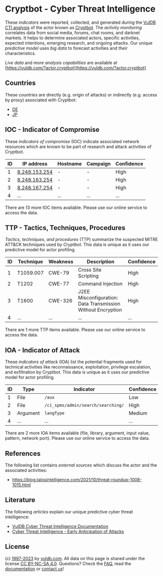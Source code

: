 # Cryptbot - Cyber Threat Intelligence

These _indicators_ were reported, collected, and generated during the [VulDB CTI analysis](https://vuldb.com/?kb.cti) of the actor known as [Cryptbot](https://vuldb.com/?actor.cryptbot). The _activity monitoring_ correlates data from social media, forums, chat rooms, and darknet markets. It helps to determine associated actors, specific activities, expected intentions, emerging research, and ongoing attacks. Our unique _predictive model_ uses _big data_ to forecast activities and their characteristics.

_Live data_ and more _analysis capabilities_ are available at [https://vuldb.com/?actor.cryptbot](https://vuldb.com/?actor.cryptbot)

## Countries

These _countries_ are directly (e.g. origin of attacks) or indirectly (e.g. access by proxy) associated with Cryptbot:

* [DE](https://vuldb.com/?country.de)
* [JP](https://vuldb.com/?country.jp)

## IOC - Indicator of Compromise

These _indicators of compromise_ (IOC) indicate associated network resources which are known to be part of research and attack activities of Cryptbot.

ID | IP address | Hostname | Campaign | Confidence
-- | ---------- | -------- | -------- | ----------
1 | [8.248.153.254](https://vuldb.com/?ip.8.248.153.254) | - | - | High
2 | [8.248.163.254](https://vuldb.com/?ip.8.248.163.254) | - | - | High
3 | [8.248.167.254](https://vuldb.com/?ip.8.248.167.254) | - | - | High
4 | ... | ... | ... | ...

There are 13 more IOC items available. Please use our online service to access the data.

## TTP - Tactics, Techniques, Procedures

_Tactics, techniques, and procedures_ (TTP) summarize the suspected MITRE ATT&CK techniques used by _Cryptbot_. This data is unique as it uses our predictive model for actor profiling.

ID | Technique | Weakness | Description | Confidence
-- | --------- | -------- | ----------- | ----------
1 | T1059.007 | CWE-79 | Cross Site Scripting | High
2 | T1202 | CWE-77 | Command Injection | High
3 | T1600 | CWE-326 | J2EE Misconfiguration: Data Transmission Without Encryption | High
4 | ... | ... | ... | ...

There are 1 more TTP items available. Please use our online service to access the data.

## IOA - Indicator of Attack

These _indicators of attack_ (IOA) list the potential fragments used for technical activities like reconnaissance, exploitation, privilege escalation, and exfiltration by Cryptbot. This data is unique as it uses our predictive model for actor profiling.

ID | Type | Indicator | Confidence
-- | ---- | --------- | ----------
1 | File | `/aux` | Low
2 | File | `/ci_spms/admin/search/searching/` | High
3 | Argument | `langType` | Medium
4 | ... | ... | ...

There are 2 more IOA items available (file, library, argument, input value, pattern, network port). Please use our online service to access the data.

## References

The following list contains _external sources_ which discuss the actor and the associated activities:

* https://blog.talosintelligence.com/2021/10/threat-roundup-1008-1015.html

## Literature

The following _articles_ explain our unique predictive cyber threat intelligence:

* [VulDB Cyber Threat Intelligence Documentation](https://vuldb.com/?kb.cti)
* [Cyber Threat Intelligence - Early Anticipation of Attacks](https://www.scip.ch/en/?labs.20201022)

## License

(c) [1997-2023](https://vuldb.com/?kb.changelog) by [vuldb.com](https://vuldb.com/?kb.about). All data on this page is shared under the license [CC BY-NC-SA 4.0](https://creativecommons.org/licenses/by-nc-sa/4.0/). Questions? Check the [FAQ](https://vuldb.com/?kb.faq), read the [documentation](https://vuldb.com/?kb) or [contact us](https://vuldb.com/?contact)!
